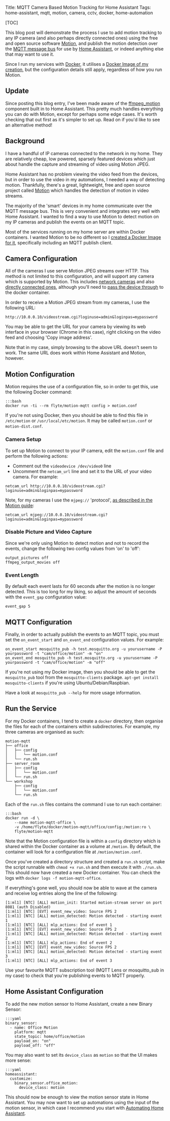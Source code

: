 Title: MQTT Camera Based Motion Tracking for Home Assistant
Tags: home-assistant, mqtt, motion, camera, cctv, docker, home-automation

[TOC]

This blog post will demonstrate the process I use to add motion tracking to any IP camera (and also perhaps directly connected ones) using the free and open source software [Motion](https://github.com/Motion-Project/motion), and publish the motion detection over the [MQTT message bus](http://mqtt.org/) for use by [Home Assistant](https://home-assistant.io/), or indeed anything else that may want to use it.

Since I run my services with [Docker](https://www.docker.com/), it utilises a [Docker Image of my creation](https://hub.docker.com/r/flyte/motion-mqtt/), but the configuration details still apply, regardless of how you run Motion.

Update
------
Since posting this blog entry, I've been made aware of the [ffmpeg_motion](https://home-assistant.io/components/binary_sensor.ffmpeg_motion/) component built in to Home Assistant. This pretty much handles everything you can do with Motion, except for perhaps some edge cases. It's worth checking that out first as it's simpler to set up. Read on if you'd like to see an alternative method!

Background
----------

I have a handful of IP cameras connected to the network in my home. They are relatively cheap, low powered, sparsely featured devices which just about handle the capture and streaming of video using Motion JPEG.

Home Assistant has no problem viewing the video feed from the devices, but in order to use the video in my automations, I needed a way of detecting motion. Thankfully, there's a great, lightweight, free and open source project called [Motion](https://github.com/Motion-Project/motion) which handles the detection of motion in video streams.

The majority of the 'smart' devices in my home communicate over the MQTT message bus. This is very convenient and integrates very well with Home Assistant. I wanted to find a way to use Motion to detect motion on my IP cameras and publish the events on an MQTT topic.

Most of the services running on my home server are within Docker containers. I wanted Motion to be no different so I [created a Docker Image for it](https://hub.docker.com/r/flyte/motion-mqtt/), specifically including an MQTT publish client.

Camera Configuration
--------------------

All of the cameras I use serve Motion JPEG streams over HTTP. This method is not limited to this configuration, and will support any camera which is supported by Motion. This includes [network cameras](https://htmlpreview.github.io/?https://github.com/Motion-Project/motion/blob/master/motion_guide.html#netcam_url) and also [directly connected ones](https://htmlpreview.github.io/?https://github.com/Motion-Project/motion/blob/master/motion_guide.html#videodevice), although you'll need to [pass the device through](https://docs.docker.com/engine/reference/commandline/run/#add-host-device-to-container-device) to the docker container.

In order to receive a Motion JPEG stream from my cameras, I use the following URL:

    http://10.0.0.10/videostream.cgi?loginuse=admin&loginpas=mypassword

You may be able to get the URL for your camera by viewing its web interface in your browser (Chrome in this case), right clicking on the video feed and choosing 'Copy image address'.

Note that in my case, simply browsing to the above URL doesn't seem to work. The same URL does work within Home Assistant and Motion, however.

Motion Configuration
--------------------

Motion requires the use of a configuration file, so in order to get this, use the following Docker command:

    :::bash
    docker run -ti --rm flyte/motion-mqtt config > motion.conf

If you're not using Docker, then you should be able to find this file in `/etc/motion` or `/usr/local/etc/motion`. It may be called `motion.conf` or `motion-dist.conf`.

### Camera Setup

To set up Motion to connect to your IP camera, edit the `motion.conf` file and perform the following actions:

- Comment out the `videodevice /dev/video0` line
- Uncomment the `netcam_url` line and set it to the URL of your video camera. For example:

```
netcam_url http://10.0.0.10/videostream.cgi?loginuse=admin&loginpas=mypassword
```

Note, for my cameras I use the `mjpeg://` 'protocol', [as described in the Motion guide](https://htmlpreview.github.io/?https://github.com/Motion-Project/motion/blob/master/motion_guide.html#netcam_url):

    netcam_url mjpeg://10.0.0.10/videostream.cgi?loginuse=admin&loginpas=mypassword

### Disable Picture and Video Capture

Since we're only using Motion to detect motion and not to record the events, change the following two config values from 'on' to 'off':

    output_pictures off
    ffmpeg_output_movies off

### Event Length

By default each event lasts for 60 seconds after the motion is no longer detected. This is too long for my liking, so adjust the amount of seconds with the `event_gap` configuration value:

    event_gap 5

MQTT Configuration
------------------

Finally, in order to actually publish the events to an MQTT topic, you must set the `on_event_start` and `on_event_end` configuration values. For example:

    on_event_start mosquitto_pub -h test.mosquitto.org -u yourusername -P yourpassword -t "cam/office/motion" -m "on"
    on_event_end mosquitto_pub -h test.mosquitto.org -u yourusername -P yourpassword -t "cam/office/motion" -m "off"

If you're not using my Docker image, then you should be able to get the `mosquitto_pub` tool from the `mosquitto-clients` package. `apt-get install mosquitto-clients` if you're using Ubuntu/Debian/Raspbian.

Have a look at `mosquitto_pub --help` for more usage information.

Run the Service
---------------

For my Docker containers, I tend to create a `docker` directory, then organise the files for each of the containers within subdirectories. For example, my three cameras are organised as such:

    motion-mqtt
    ├── office
    │   ├── config
    │   │   └── motion.conf
    │   └── run.sh
    ├── server_room
    │   ├── config
    │   │   └── motion.conf
    │   └── run.sh
    └── workshop
        ├── config
        │   └── motion.conf
        └── run.sh

Each of the `run.sh` files contains the command I use to run each container:

    :::bash
    docker run -d \
        --name motion-mqtt-office \
        -v /home/flyte/docker/motion-mqtt/office/config:/motion:ro \
        flyte/motion-mqtt

Note that the Motion configuration file is within a `config` directory which is shared within the Docker container as a volume at `/motion`. By default, the container will look for a configuration file at `/motion/motion.conf`.

Once you've created a directory structure and created a `run.sh` script, make the script runnable with `chmod +x run.sh` and then execute it with `./run.sh`. This should now have created a new Docker container. You can check the logs with `docker logs -f motion-mqtt-office`.

If everything's gone well, you should now be able to wave at the camera and receive log entries along the line of the following:

    [1:ml1] [NTC] [ALL] motion_init: Started motion-stream server on port 8081 (auth Disabled)
    [1:ml1] [NTC] [EVT] event_new_video: Source FPS 2
    [1:ml1] [NTC] [ALL] motion_detected: Motion detected - starting event 1
    [1:ml1] [NTC] [ALL] mlp_actions: End of event 1
    [1:ml1] [NTC] [EVT] event_new_video: Source FPS 2
    [1:ml1] [NTC] [ALL] motion_detected: Motion detected - starting event 2
    [1:ml1] [NTC] [ALL] mlp_actions: End of event 2
    [1:ml1] [NTC] [EVT] event_new_video: Source FPS 2
    [1:ml1] [NTC] [ALL] motion_detected: Motion detected - starting event 3
    [1:ml1] [NTC] [ALL] mlp_actions: End of event 3

Use your favourite MQTT subscription tool (MQTT Lens or mosquitto_sub in my case) to check that you're publishing events to MQTT properly.

Home Assistant Configuration
----------------------------

To add the new motion sensor to Home Assistant, create a new Binary Sensor:

    :::yaml
    binary_sensor:
      - name: Office Motion
        platform: mqtt
        state_topic: home/office/motion
        payload_on: "on"
        payload_off: "off"

You may also want to set its `device_class` as `motion` so that the UI makes more sense:

    :::yaml
    homeassistant:
      customize:
        binary_sensor.office_motion:
          device_class: motion

This should now be enough to view the motion sensor state in Home Assistant. You may now want to set up automations using the input of the motion sensor, in which case I recommend you start with [Automating Home Assistant](https://home-assistant.io/docs/automation/).
